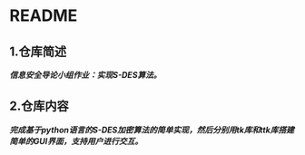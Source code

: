 # README


## 1.仓库简述
***信息安全导论小组作业：实现S-DES算法。***

## 2.仓库内容
***完成基于python语言的S-DES加密算法的简单实现，然后分别用tk库和ttk库搭建简单的GUI界面，支持用户进行交互。***
